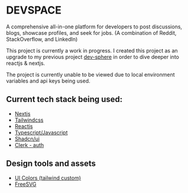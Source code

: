 # DEVSPACE

A comprehensive all-in-one platform for developers to post discussions, blogs, showcase profiles, and seek for jobs. (A combination of Reddit, StackOverflow, and LinkedIn)

This project is currently a work in progress. I created this project as an upgrade to my previous project [dev-sphere](https://github.com/V4N1LLA-1CE/dev-sphere) in order to dive deeper into reactjs & nextjs.

The project is currently unable to be viewed due to local environment variables and api keys being used.

## Current tech stack being used:

- [Nextjs](https://nextjs.org/)
- [Tailwindcss](https://tailwindcss.com/)
- [Reactjs](https://react.dev/)
- [Typescript/Javascript](https://www.typescriptlang.org/)
- [Shadcn/ui](https://ui.shadcn.com/)
- [Clerk - auth](https://clerk.com/)

## Design tools and assets

- [UI Colors (tailwind custom)](https://uicolors.app/create)
- [FreeSVG](https://www.svgrepo.com/)
